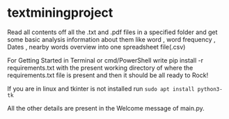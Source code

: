 # textminingproject
Read all contents off all the .txt and .pdf files in a specified folder and get  some basic analysis information about them like word , word frequency , Dates , nearby words overview into one spreadsheet file(.csv)

For Getting Started in Terminal or cmd/PowerShell write pip install -r requirements.txt with the  present working directory  of where the requirements.txt file is present and then it should be all ready to Rock!


If you are in linux and tkinter is not installed run `sudo apt install python3-tk`


All the other details are present in the Welcome message of main.py.
